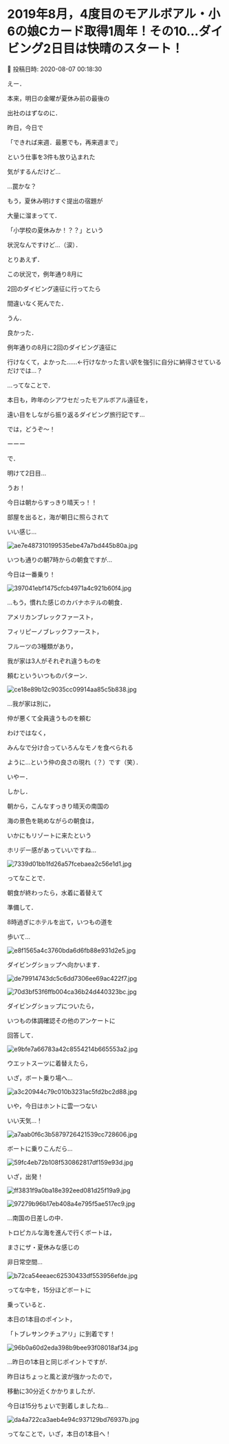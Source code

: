 # 2019年8月，4度目のモアルボアル・小6の娘Cカード取得1周年！その10…ダイビング2日目は快晴のスタート！

📅 投稿日時: 2020-08-07 00:18:30

えー．


本来，明日の金曜が夏休み前の最後の


出社のはずなのに．


昨日，今日で


「できれば来週．最悪でも，再来週まで」


という仕事を3件も放り込まれた


気がするんだけど…


…罠かな？





もう，夏休み明けすぐ提出の宿題が


大量に溜まってて．


「小学校の夏休みか！？？」という


状況なんですけど…（涙）．





とりあえず．


この状況で，例年通り8月に


2回のダイビング遠征に行ってたら


間違いなく死んでた．


うん．


良かった．


例年通りの8月に2回のダイビング遠征に


行けなくて，よかった……←行けなかった言い訳を強引に自分に納得させているだけでは…？








…ってなことで．


本日も，昨年のシアワセだったモアルボアル遠征を，


遠い目をしながら振り返るダイビング旅行記です…





では，どうぞ～！


ーーー





で．


明けて2日目…





うお！


今日は朝からすっきり晴天っ！！


部屋を出ると，海が朝日に照らされて


いい感じ…




![ae7e487310199535ebe47a7bd445b80a.jpg](images/ae7e487310199535ebe47a7bd445b80a.jpg)







いつも通りの朝7時からの朝食ですが…


今日は一番乗り！




![397041ebf1475cfcb4971a4c921b60f4.jpg](images/397041ebf1475cfcb4971a4c921b60f4.jpg)







…もう，慣れた感じのカバナホテルの朝食．


アメリカンブレックファースト，


フィリピーノブレックファースト，


フルーツの3種類があり，


我が家は3人がそれぞれ違うものを


頼むといういつものパターン．




![ce18e89b12c9035cc09914aa85c5b838.jpg](images/ce18e89b12c9035cc09914aa85c5b838.jpg)




…我が家は別に，


仲が悪くて全員違うものを頼む


わけではなく，


みんなで分け合っていろんなモノを食べられる


ように…という仲の良さの現れ（？）です（笑）．





いやー．


しかし．


朝から，こんなすっきり晴天の南国の


海の景色を眺めながらの朝食は，


いかにもリゾートに来たという


ホリデー感があっていいですね…




![7339d01bb1fd26a57fcebaea2c56e1d1.jpg](images/7339d01bb1fd26a57fcebaea2c56e1d1.jpg)







ってなことで．


朝食が終わったら，水着に着替えて


準備して．


8時過ぎにホテルを出て，いつもの道を


歩いて…




![e8f1565a4c3760bda6d6fb88e931d2e5.jpg](images/e8f1565a4c3760bda6d6fb88e931d2e5.jpg)




ダイビングショップへ向かいます．




![de79914743dc5c6dd7306ee69ac422f7.jpg](images/de79914743dc5c6dd7306ee69ac422f7.jpg)









![70d3bf53f6ffb004ca36b24d440323bc.jpg](images/70d3bf53f6ffb004ca36b24d440323bc.jpg)




ダイビングショップについたら，


いつもの体調確認その他のアンケートに


回答して．




![e9bfe7a66783a42c8554214b665553a2.jpg](images/e9bfe7a66783a42c8554214b665553a2.jpg)




ウエットスーツに着替えたら，


いざ，ボート乗り場へ…




![a3c20944c79c010b3231ac5fd2bc2d88.jpg](images/a3c20944c79c010b3231ac5fd2bc2d88.jpg)




いや，今日はホントに雲一つない


いい天気…！




![a7aab0f6c3b5879726421539cc728606.jpg](images/a7aab0f6c3b5879726421539cc728606.jpg)




ボートに乗りこんだら…




![59fc4eb72b108f530862817df159e93d.jpg](images/59fc4eb72b108f530862817df159e93d.jpg)




いざ，出発！




![ff3831f9a0ba18e392eed081d25f19a9.jpg](images/ff3831f9a0ba18e392eed081d25f19a9.jpg)









![97279b96b17eb408a4e795f5ae517ec9.jpg](images/97279b96b17eb408a4e795f5ae517ec9.jpg)




…南国の日差しの中．


トロピカルな海を進んで行くボートは，


まさにザ・夏休みな感じの


非日常空間…




![b72ca54eeaec62530433df553956efde.jpg](images/b72ca54eeaec62530433df553956efde.jpg)







ってな中を，15分ほどボートに


乗っていると．


本日の1本目のポイント，


「トブレサンクチュアリ」に到着です！




![96b0a60d2eda398b9bee93f08018af34.jpg](images/96b0a60d2eda398b9bee93f08018af34.jpg)




…昨日の1本目と同じポイントですが．


昨日はちょっと風と波が強かったので，


移動に30分近くかかりましたが．


今日は15分ちょいで到着しましたね…




![da4a722ca3aeb4e94c937129bd76937b.jpg](images/da4a722ca3aeb4e94c937129bd76937b.jpg)




ってなことで，いざ，本日の1本目へ！
